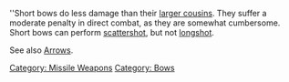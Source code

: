 ''Short bows do less damage than their [larger
cousins](:Category:_Long_Bows.md "wikilink"). They suffer a moderate
penalty in direct combat, as they are somewhat cumbersome. Short bows
can perform [scattershot](Scattershot.md "wikilink"), but not
[longshot](Longshot.md "wikilink").

See also [Arrows](:Category:_Arrows.md "wikilink").

[Category: Missile Weapons](Category:_Missile_Weapons "wikilink")
[Category: Bows](Category:_Bows "wikilink")
